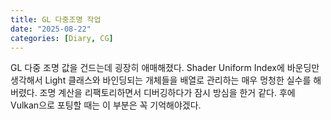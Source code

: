 ```yaml
---
title: GL 다중조명 작업
date: "2025-08-22"
categories: [Diary, CG]
---
```


GL 다중 조명 값을 건드는데 굉장히 애매해졌다. Shader Uniform Index에 바운딩만 생각해서 Light 클래스와 바인딩되는 개체들을 배열로 관리하는 매우 멍청한 실수를 해버렸다. 조명 계산을 리팩토리하면서 디버깅하다가 잠시 방심을 한거 같다. 후에 Vulkan으로 포팅할 때는 이 부분은 꼭 기억해야겠다.